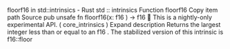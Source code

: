 floorf16 in std::intrinsics - Rust
std
::
intrinsics
Function
floorf16
Copy item path
Source
pub unsafe fn floorf16(x:
f16
) ->
f16
🔬
This is a nightly-only experimental API. (
core_intrinsics
)
Expand description
Returns the largest integer less than or equal to an
f16
.
The stabilized version of this intrinsic is
f16::floor